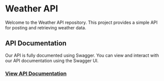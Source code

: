 # Weather API

Welcome to the Weather API repository. This project provides a simple API for posting and retrieving weather data.

## API Documentation

Our API is fully documented using Swagger. You can view and interact with our API documentation using the Swagger UI.

### [View API Documentation](https://brendanmuldoon.github.io/ocula-weather-api/)
